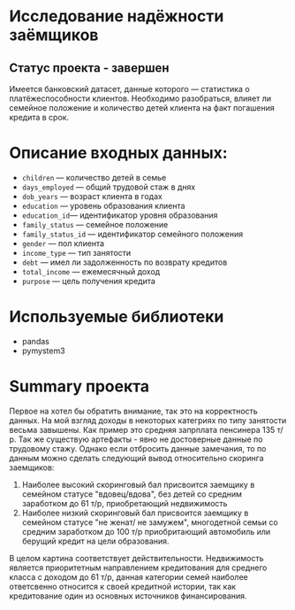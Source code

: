 # Исследование надёжности заёмщиков
## Статус проекта - завершен

Имеется банковский датасет, данные которого — статистика о платёжеспособности клиентов.
Необходимо разобраться, влияет ли семейное положение и количество детей клиента на факт погашения кредита в срок.

# Описание входных данных:
- `children` — количество детей в семье
- `days_employed` — общий трудовой стаж в днях
- `dob_years` — возраст клиента в годах
- `education` — уровень образования клиента
- `education_id`— идентификатор уровня образования
- `family_status` — семейное положение
- `family_status_id` — идентификатор семейного положения
- `gender` — пол клиента
- `income_type` — тип занятости
- `debt` — имел ли задолженность по возврату кредитов
- `total_income` — ежемесячный доход
- `purpose` — цель получения кредита

# Используемые библиотеки
- pandas
- pymystem3

# Summary проекта

Первое на хотел бы обратить внимание, так это на корректность данных. На мой взгляд доходы в некоторых категриях по типу занятости весьма завышены. Как пример это средняя запрплата пенсинера 135 т/р. Так же существую артефакты - явно не достоверные данные по трудовому стажу. Однако если отбросить данные замечания, то по данным можно сделать следующий вывод относительно скоринга заемщиков:  

1) Наиболее высокий скоринговый бал присвоится заемщику в семейном статусе "вдовец/вдова", без детей со средним заработком до 61 т/р, приобретающий недвижимость 
2) Наиболее низкий скоринговый бал присвоится заемщику в семейном статусе "не женат/ не замужем", многодетной семьи со средним заработком до 100 т/р приобритающий автомобиль или берущий кредит на цели образования.

В целом картина соответствует действительности. Недвижимость является приоритетным направлением кредитования для среднего класса с доходом до 61 т/р, данная категории семей наиболее ответсвенно относится к своей кредитной истории, так как кредитование один из основных источников финансирования.
